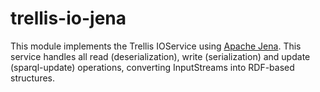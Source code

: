 # trellis-io-jena

This module implements the Trellis IOService using [Apache Jena](https://jena.apache.org).
This service handles all read (deserialization), write (serialization) and update (sparql-update)
operations, converting InputStreams into RDF-based structures.

